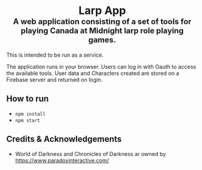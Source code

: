 <h1 align="center">
  <div>Larp App</div>
  <div style="font-size: 20px;">A web application consisting of a set of tools for playing Canada at Midnight larp role playing games.</div>
</h1>

This is intended to be run as a service.

The application runs in your browser. Users can log in with Oauth to access the available tools. User data and Characters created are stored on a Firebase server and returned on login.

## How to run
* `npm install`
* `npm start`

## Credits & Acknowledgements
* World of Darkness and Chronicles of Darkness ar owned by https://www.paradoxinteractive.com/

